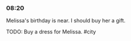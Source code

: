 ### 08:20
Melissa's birthday is near. I should buy her a gift.

TODO: Buy a dress for Melissa. #city

